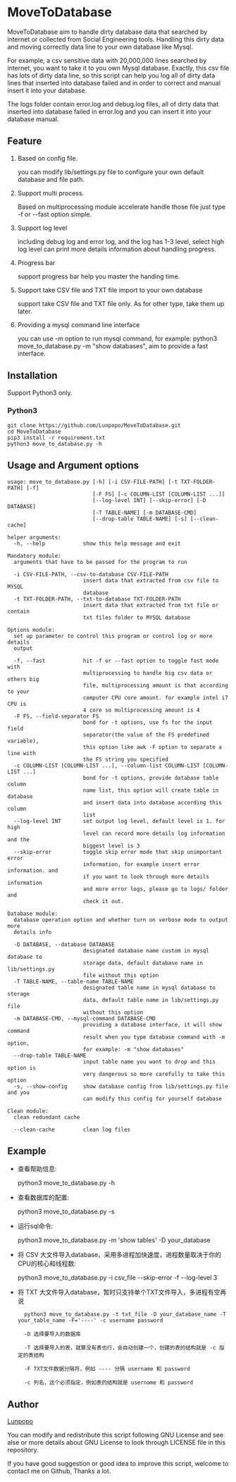 # MoveToDatabase
MoveToDatabase aim to handle dirty database data that searched by internet or collected from Social Engineering
tools. Handling this dirty data and moving correctly data line to your own database like Mysql.

For example, a csv sensitive data with 20,000,000 lines searched by internet, you want to take it to you own
Mysql database. Exactly, this csv file has lots of dirty data line, so this script can help you log all of
dirty data lines that inserted into database failed and in order to correct and manual insert it into your
database.

The logs folder contain error.log and debug.log files, all of dirty data that inserted into database failed
in error.log and you can insert it into your database manual.

## Feature
1. Based on config file.

    you can modify lib/settings.py file to configure your own default database and file path.

2. Support multi process.

    Based on multiprocessing module accelerate handle those file just type -f or --fast option simple.

3. Support log level

    including debug log and error log, and the log has 1-3 level, select high log level can print more
    details information about handling progress.

4. Progress bar

    support progress bar help you master the handing time.

5. Support take CSV file and TXT file import to your own database

	support take CSV file and TXT file only. As for other type, take them up later.

6. Providing a mysql command line interface 

	you can use -m option to run mysql command, for example: python3 move_to_database.py -m "show databases", aim to provide a fast interface.

## Installation
Support Python3 only.

### Python3
```
git clone https://github.com/Lunpopo/MoveToDatabase.git
cd MoveToDatabase
pip3 install -r requirement.txt
python3 move_to_database.py -h
```

## Usage and Argument options
```
usage: move_to_database.py [-h] [-i CSV-FILE-PATH] [-t TXT-FOLDER-PATH] [-f]
                           [-F FS] [-c COLUMN-LIST [COLUMN-LIST ...]]
                           [--log-level INT] [--skip-error] [-D DATABASE]
                           [-T TABLE-NAME] [-m DATABASE-CMD]
                           [--drop-table TABLE-NAME] [-s] [--clean-cache]

helper arguments:
  -h, --help            show this help message and exit

Mandatory module:
  arguments that have to be passed for the program to run

  -i CSV-FILE-PATH, --csv-to-database CSV-FILE-PATH
                        insert data that extracted from csv file to MYSQL
                        database
  -t TXT-FOLDER-PATH, --txt-to-database TXT-FOLDER-PATH
                        insert data that extracted from txt file or contain
                        txt files folder to MYSQL database

Options module:
  set up parameter to control this program or control log or more details
  output

  -f, --fast            hit -f or --fast option to toggle fast mode with
                        multiprocessing to handle big csv data or others big
                        file, multiprocessing amount is that according to your
                        computer CPU core amount. for example intel i7 CPU is
                        4 core so multiprocessing amount is 4
  -F FS, --field-separator FS
                        bond for -t options, use fs for the input field
                        separator(the value of the FS predefined variable),
                        this option like awk -F option to separate a line with
                        the FS string you specified
  -c COLUMN-LIST [COLUMN-LIST ...], --column-list COLUMN-LIST [COLUMN-LIST ...]
                        bond for -t options, provide database table column
                        name list, this option will create table in database
                        and insert data into database according this column
                        list
  --log-level INT       set output log level, default level is 1. for high
                        level can record more details log information and the
                        biggest level is 3
  --skip-error          toggle skip error mode that skip unimportant error
                        information, for example insert error information. and
                        if you want to look through more details information
                        and more error logs, please go to logs/ folder and
                        check it out.

Database module:
  database operation option and whether turn on verbose mode to output more
  details info

  -D DATABASE, --database DATABASE
                        designated database name custom in mysql database to
                        storage data, default database name in lib/settings.py
                        file without this option
  -T TABLE-NAME, --table-name TABLE-NAME
                        designated table name in mysql database to storage
                        data, default table name in lib/settings.py file
                        without this option
  -m DATABASE-CMD, --mysql-command DATABASE-CMD
                        providing a database interface, it will show command
                        result when you type database command with -m option,
                        for example: -m "show databases"
  --drop-table TABLE-NAME
                        input table name you want to drop and this option is
                        very dangerous so more carefully to take this option
  -s, --show-config     show database config from lib/settings.py file and you
                        can modify this config for yourself database

Clean module:
  clean redundant cache

  --clean-cache         clean log files
```

## Example
* 查看帮助信息:

	python3 move_to_database.py -h

* 查看数据库的配置: 

	python3 move_to_database.py -s

* 运行sql命令: 
	
	python3 move_to_database.py -m 'show tables' -D your_database

* 将 CSV 大文件导入database，采用多进程加快速度，进程数量取决于你的CPU的核心和线程数: 

	python3 move_to_database.py -i csv_file --skip-error -f --log-level 3

* 将 TXT 大文件导入database，暂时只支持单个TXT文件导入，多进程有空再说

		python3 move_to_database.py -t txt_file -D your_database_name -T your_table_name -F='----' -c username password
		
		-D 选择要导入的数据库

		-T 选择要导入的表，就算没有表也行，会自动创建一个，创建的表的结构就是 -c 指定的表结构

		-F TXT文件数据分隔符，例如 ---- 分隔 username 和 password

		-c 列名，这个必须指定，例如表的结构就是 username 和 password

## Author
[Lunpopo](https://github.com/Lunpopo/MoveToDatabase)

You can modify and redistribute this script following GNU License and see alse or more details about GNU
License to look through LICENSE file in this repository.

If you have good suggestion or good idea to improve this script, welcome to contact me on Github, Thanks a lot.
